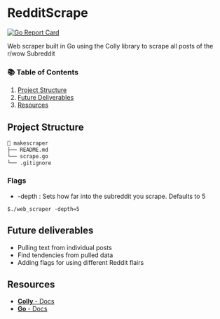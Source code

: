 # RedditScrape

[![Go Report Card](https://goreportcard.com/badge/github.com/adgray09/RedditScrape)](https://goreportcard.com/report/github.com/adgray09/RedditScrape)

Web scraper built in Go using the Colly library to scrape all posts of the r/wow Subreddit
### 📚 Table of Contents
1. [Project Structure](#project-structure)
2. [Future Deliverables](#future-deliverables)
3. [Resources](#resources)

## Project Structure
```bash
📂 makescraper
├── README.md
└── scrape.go
└── .gitignore
```
### Flags
* -depth : Sets how far into the subreddit you scrape. Defaults to 5
```
$./web_scraper -depth=5
``` 

## Future deliverables
* Pulling text from individual posts
* Find tendencies from pulled data
* Adding flags for using different Reddit flairs

## Resources
- [**Colly** - Docs](http://go-colly.org/docs/)
- [**Go** - Docs](https://golang.org/)
